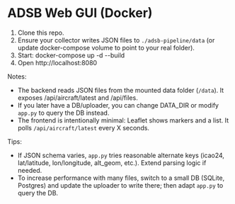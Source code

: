 # ADSB Web GUI (Docker)


1. Clone this repo.
2. Ensure your collector writes JSON files to `./adsb-pipeline/data` (or update docker-compose volume to point to your real folder).
3. Start:
docker-compose up -d --build
4. Open http://localhost:8080


Notes:
- The backend reads JSON files from the mounted data folder (`/data`). It exposes /api/aircraft/latest and /api/files.
- If you later have a DB/uploader, you can change DATA_DIR or modify `app.py` to query the DB instead.
- The frontend is intentionally minimal: Leaflet shows markers and a list. It polls `/api/aircraft/latest` every X seconds.


Tips:
- If JSON schema varies, `app.py` tries reasonable alternate keys (icao24, lat/latitude, lon/longitude, alt_geom, etc.). Extend parsing logic if needed.
- To increase performance with many files, switch to a small DB (SQLite, Postgres) and update the uploader to write there; then adapt `app.py` to query the DB.
